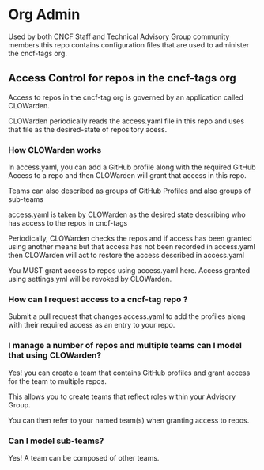 # Org Admin 
Used by both CNCF Staff and Technical Advisory Group community members this repo contains configuration files that are used to administer the cncf-tags org.

## Access Control for repos in the cncf-tags org

Access to repos in the cncf-tag org is governed by an application called CLOWarden.

CLOWarden periodically reads the access.yaml file in this repo and uses that file as the desired-state of repository acess.

### How CLOWarden works
In access.yaml, you can add a GitHub profile along with the required GitHub Access to a repo and then CLOWarden will grant that access in this repo.

Teams can also described as groups of GitHub Profiles and also groups of sub-teams

access.yaml is taken by CLOWarden as the desired state describing who has access to the repos in cncf-tags

Periodically, CLOWarden checks the repos and if access has been granted using another means but that access has not been recorded in access.yaml then CLOWarden will act to restore the access described in access.yaml

You MUST grant access to repos using access.yaml here. Access granted using settings.yml will be revoked by CLOWarden.

### How can I request access to a cncf-tag repo ?

Submit a pull request that changes access.yaml to add the profiles along with their required access as an entry to your repo.

### I manage a number of repos and multiple teams can I model that using CLOWarden?

Yes! you can create a team that contains GitHub profiles and grant access for the team to multiple repos.

This allows you to create teams that reflect roles within your Advisory Group. 

You can then refer to your named team(s) when granting access to repos.

### Can I model sub-teams?
Yes! A team can be composed of other teams.
